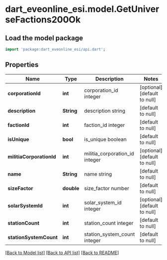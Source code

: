 # dart_eveonline_esi.model.GetUniverseFactions200Ok

## Load the model package
```dart
import 'package:dart_eveonline_esi/api.dart';
```

## Properties
Name | Type | Description | Notes
------------ | ------------- | ------------- | -------------
**corporationId** | **int** | corporation_id integer | [optional] [default to null]
**description** | **String** | description string | [default to null]
**factionId** | **int** | faction_id integer | [default to null]
**isUnique** | **bool** | is_unique boolean | [default to null]
**militiaCorporationId** | **int** | militia_corporation_id integer | [optional] [default to null]
**name** | **String** | name string | [default to null]
**sizeFactor** | **double** | size_factor number | [default to null]
**solarSystemId** | **int** | solar_system_id integer | [optional] [default to null]
**stationCount** | **int** | station_count integer | [default to null]
**stationSystemCount** | **int** | station_system_count integer | [default to null]

[[Back to Model list]](../README.md#documentation-for-models) [[Back to API list]](../README.md#documentation-for-api-endpoints) [[Back to README]](../README.md)


